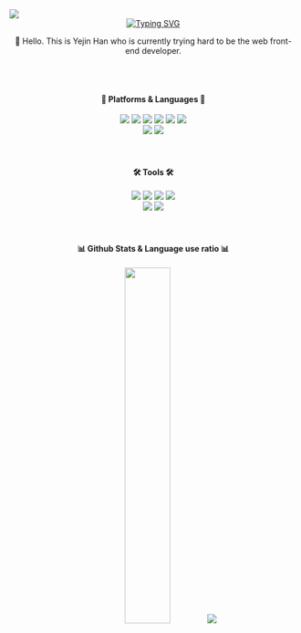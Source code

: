 <img src="https://capsule-render.vercel.app/api?type=waving&color=5EBEEF&height=200&section=header&text=Yejin%20Han's%20Github&fontSize=70&fontColor=ffffff&animation=scaleIn" />

<div align="center">
  <a href="https://git.io/typing-svg"><img src="https://readme-typing-svg.herokuapp.com?font=Nanum+Gothic&weight=700&duration=2000&pause=1000&color=5EBEEF&center=true&vCenter=true&width=600&lines=%EC%95%88%EB%85%95%ED%95%98%EC%84%B8%EC%9A%94.+%EC%9B%B9+%ED%94%84%EB%A1%A0%ED%8A%B8%EC%97%94%EB%93%9C+%EA%B0%9C%EB%B0%9C%EC%9E%90%EB%A5%BC+%EA%BF%88%EA%BE%B8%EB%8A%94+%E2%9C%A8%ED%95%9C%EC%98%88%EC%A7%84%E2%9C%A8%EC%9E%85%EB%8B%88%EB%8B%A4." alt="Typing SVG" /></a>
  <p>💬 Hello. This is Yejin Han who is currently trying hard to be the web front-end developer.</p>
</div>
<br />
<br />
<div align="center">
  <h4>📝 Platforms & Languages 📝</h4>
  <img src="https://img.shields.io/badge/HTML5-E34F26?style=flat-square&logo=HTML5&logoColor=white" />
  <img src="https://img.shields.io/badge/CSS3-1572B6?style=flat-square&logo=CSS3&logoColor=white" />
  <img src="https://img.shields.io/badge/Javascript-F7DF1E?style=flat-square&logo=Javascript&logoColor=white" />
  <img src="https://img.shields.io/badge/jQuery-0769AD?style=flat-square&logo=jQuery&logoColor=white" />
  <img src="https://img.shields.io/badge/Sass-CC6699?style=flat-square&logo=Sass&logoColor=white" />
  <img src="https://img.shields.io/badge/React-61DAFB?style=flat-square&logo=React&logoColor=white" />
  <br>
  <img src="https://img.shields.io/badge/styledcomponents-DB7093?style=flat-square&logo=styledcomponents&logoColor=white" />
  <img src="https://img.shields.io/badge/TypeScript-3178C6?style=flat-square&logo=TypeScript&logoColor=white" />
  <!-- emotion(은 없음), tailwind css, firebase, java, python -->
</div>
<br />
<br />
<div align="center">
  <h4>🛠 Tools 🛠</h4>
  <img src="https://img.shields.io/badge/Visual%20Studio%20Code-007ACC?style=flat-square&logo=Visual%20Studio%20Code&logoColor=white" />
  <img src="https://img.shields.io/badge/Sublime%20Text-FF9800?style=flat-square&logo=Sublime%20Text&logoColor=white" />
  <img src="https://img.shields.io/badge/GitHub-181717?style=flat-square&logo=GitHub&logoColor=white" />
  <img src="https://img.shields.io/badge/GitHub%20Pages-222222?style=flat-square&logo=GitHub%20Pages&logoColor=white" />
  <br>
  <img src="https://img.shields.io/badge/Adobe%20Photoshop-31A8FF?style=flat-square&logo=Adobe%20Photoshop&logoColor=white" />
  <img src="https://img.shields.io/badge/Figma-F24E1E?style=flat-square&logo=Figma&logoColor=white" />
  <!-- eclipse ide, jupiter notebook, pycharm, anaconda -->
</div>
<br />
<br />
<div align="center">
  <h4>📊 Github Stats & Language use ratio 📊</h4>
  <img src="https://github-readme-stats.vercel.app/api?username=Yejin-Han&show_icons=true" width="40%" />
  <img src="https://github-readme-stats.vercel.app/api/top-langs/?username=Yejin-Han&layout=compact" />
</div>
